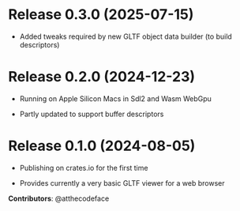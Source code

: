 # Release 0.3.0 (2025-07-15)

- Added tweaks required by new GLTF object data builder (to build descriptors)

# Release 0.2.0 (2024-12-23)

- Running on Apple Silicon Macs in Sdl2 and Wasm WebGpu

- Partly updated to support buffer descriptors

# Release 0.1.0 (2024-08-05)

- Publishing on crates.io for the first time

- Provides currently a very basic GLTF viewer for a web browser

**Contributors**: @atthecodeface
